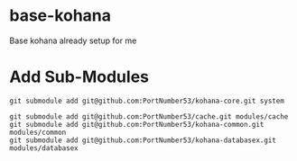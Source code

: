 base-kohana
===========

Base kohana already setup for me


Add Sub-Modules
===============

    git submodule add git@github.com:PortNumber53/kohana-core.git system

    git submodule add git@github.com:PortNumber53/cache.git modules/cache
    git submodule add git@github.com:PortNumber53/kohana-common.git modules/common
    git submodule add git@github.com:PortNumber53/kohana-databasex.git modules/databasex

